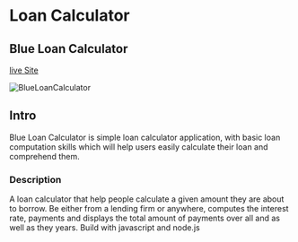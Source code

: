 # Loan Calculator

## Blue Loan Calculator

[live Site](https://blueloancalculator.netlify.app/)

![BlueLoanCalculator](https://images.unsplash.com/photo-1554224155-8d04cb21cd6c?ixlib=rb-1.2.1&ixid=MXwxMjA3fDB8MHxzZWFyY2h8MTd8fGZpbmFuY2V8ZW58MHx8MHw%3D&auto=format&fit=crop&w=500&q=60)

## Intro
Blue Loan Calculator is simple loan calculator application, with basic loan computation skills which will help users easily calculate their loan and comprehend them.

### Description
A loan calculator that help people calculate a given amount they are about to borrow. Be either from a lending firm or anywhere, computes the interest rate, payments and displays the total amount of payments over all and as well as they years. Build with javascript and node.js
